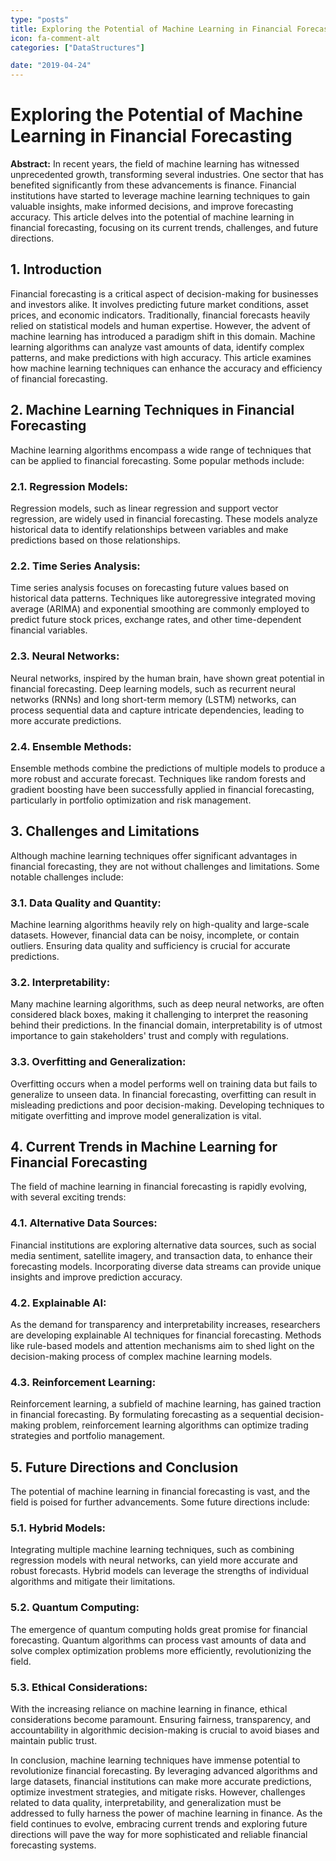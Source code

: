 ```yaml
---
type: "posts"
title: Exploring the Potential of Machine Learning in Financial Forecasting
icon: fa-comment-alt
categories: ["DataStructures"]

date: "2019-04-24"
---
```




# Exploring the Potential of Machine Learning in Financial Forecasting

**Abstract:** In recent years, the field of machine learning has witnessed unprecedented growth, transforming several industries. One sector that has benefited significantly from these advancements is finance. Financial institutions have started to leverage machine learning techniques to gain valuable insights, make informed decisions, and improve forecasting accuracy. This article delves into the potential of machine learning in financial forecasting, focusing on its current trends, challenges, and future directions.

## 1. Introduction
Financial forecasting is a critical aspect of decision-making for businesses and investors alike. It involves predicting future market conditions, asset prices, and economic indicators. Traditionally, financial forecasts heavily relied on statistical models and human expertise. However, the advent of machine learning has introduced a paradigm shift in this domain. Machine learning algorithms can analyze vast amounts of data, identify complex patterns, and make predictions with high accuracy. This article examines how machine learning techniques can enhance the accuracy and efficiency of financial forecasting.

## 2. Machine Learning Techniques in Financial Forecasting
Machine learning algorithms encompass a wide range of techniques that can be applied to financial forecasting. Some popular methods include:

### 2.1. Regression Models:
Regression models, such as linear regression and support vector regression, are widely used in financial forecasting. These models analyze historical data to identify relationships between variables and make predictions based on those relationships.

### 2.2. Time Series Analysis:
Time series analysis focuses on forecasting future values based on historical data patterns. Techniques like autoregressive integrated moving average (ARIMA) and exponential smoothing are commonly employed to predict future stock prices, exchange rates, and other time-dependent financial variables.

### 2.3. Neural Networks:
Neural networks, inspired by the human brain, have shown great potential in financial forecasting. Deep learning models, such as recurrent neural networks (RNNs) and long short-term memory (LSTM) networks, can process sequential data and capture intricate dependencies, leading to more accurate predictions.

### 2.4. Ensemble Methods:
Ensemble methods combine the predictions of multiple models to produce a more robust and accurate forecast. Techniques like random forests and gradient boosting have been successfully applied in financial forecasting, particularly in portfolio optimization and risk management.

## 3. Challenges and Limitations
Although machine learning techniques offer significant advantages in financial forecasting, they are not without challenges and limitations. Some notable challenges include:

### 3.1. Data Quality and Quantity:
Machine learning algorithms heavily rely on high-quality and large-scale datasets. However, financial data can be noisy, incomplete, or contain outliers. Ensuring data quality and sufficiency is crucial for accurate predictions.

### 3.2. Interpretability:
Many machine learning algorithms, such as deep neural networks, are often considered black boxes, making it challenging to interpret the reasoning behind their predictions. In the financial domain, interpretability is of utmost importance to gain stakeholders' trust and comply with regulations.

### 3.3. Overfitting and Generalization:
Overfitting occurs when a model performs well on training data but fails to generalize to unseen data. In financial forecasting, overfitting can result in misleading predictions and poor decision-making. Developing techniques to mitigate overfitting and improve model generalization is vital.

## 4. Current Trends in Machine Learning for Financial Forecasting
The field of machine learning in financial forecasting is rapidly evolving, with several exciting trends:

### 4.1. Alternative Data Sources:
Financial institutions are exploring alternative data sources, such as social media sentiment, satellite imagery, and transaction data, to enhance their forecasting models. Incorporating diverse data streams can provide unique insights and improve prediction accuracy.

### 4.2. Explainable AI:
As the demand for transparency and interpretability increases, researchers are developing explainable AI techniques for financial forecasting. Methods like rule-based models and attention mechanisms aim to shed light on the decision-making process of complex machine learning models.

### 4.3. Reinforcement Learning:
Reinforcement learning, a subfield of machine learning, has gained traction in financial forecasting. By formulating forecasting as a sequential decision-making problem, reinforcement learning algorithms can optimize trading strategies and portfolio management.

## 5. Future Directions and Conclusion
The potential of machine learning in financial forecasting is vast, and the field is poised for further advancements. Some future directions include:

### 5.1. Hybrid Models:
Integrating multiple machine learning techniques, such as combining regression models with neural networks, can yield more accurate and robust forecasts. Hybrid models can leverage the strengths of individual algorithms and mitigate their limitations.

### 5.2. Quantum Computing:
The emergence of quantum computing holds great promise for financial forecasting. Quantum algorithms can process vast amounts of data and solve complex optimization problems more efficiently, revolutionizing the field.

### 5.3. Ethical Considerations:
With the increasing reliance on machine learning in finance, ethical considerations become paramount. Ensuring fairness, transparency, and accountability in algorithmic decision-making is crucial to avoid biases and maintain public trust.

In conclusion, machine learning techniques have immense potential to revolutionize financial forecasting. By leveraging advanced algorithms and large datasets, financial institutions can make more accurate predictions, optimize investment strategies, and mitigate risks. However, challenges related to data quality, interpretability, and generalization must be addressed to fully harness the power of machine learning in finance. As the field continues to evolve, embracing current trends and exploring future directions will pave the way for more sophisticated and reliable financial forecasting systems.